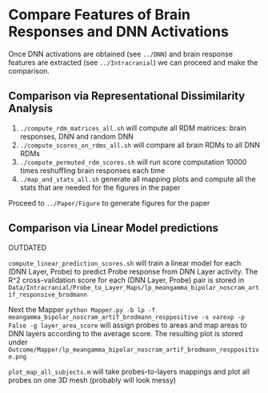 Compare Features of Brain Responses and DNN Activations
=======================================================

Once DNN activations are obtained (see `../DNN`) and brain response features are extracted (see `../Intracranial`) 
we can proceed and make the comparison.

Comparison via Representational Dissimilarity Analysis
------------------------------------------------------

1. `./compute_rdm_matrices_all.sh` will compute all RDM matrices: brain responses, DNN and random DNN  
2. `./compute_scores_on_rdms_all.sh` will compare all brain RDMs to all DNN RDMs  
3. `./compute_permuted_rdm_scores.sh` will run score computation 10000 times reshuffling brain responses each time  
4. `./map_and_stats_all.sh` generate all mapping plots and compute all the stats that are needed for the figures in the paper  

Proceed to `../Paper/Figure` to generate figures for the paper


Comparison via Linear Model predictions
---------------------------------------
OUTDATED  

`compute_linear_prediction_scores.sh` will train a linear model for each (DNN Layer, Probe) to predict Probe response
from DNN Layer activity. The R^2 cross-validation score for each (DNN Layer, Probe) pair is stored in `Data/Intracranial/Probe_to_Layer_Maps/lp_meangamma_bipolar_noscram_artif_responsive_brodmann`  

Next the Mapper `python Mapper.py -b lp -f meangamma_bipolar_noscram_artif_brodmann_resppositive -s varexp -p False -g layer_area_score` will assign probes to areas and map areas to DNN layers according to the average score. The resulting plot is stored under `Outcome/Mapper/lp_meangamma_bipolar_noscram_artif_brodmann_resppositive.png`  
  
`plot_map_all_subjects.m` will take probes-to-layers mappings and plot all probes
on one 3D mesh (probably will look messy)


